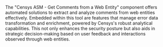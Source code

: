 The "Censys ASM - Get Comments from a Web Entity" component offers automated solutions to extract and analyze comments from web entities effectively. Embedded within this tool are features that manage error data transformation and enrichment, powered by Censys's robust analytical capabilities. This not only enhances the security posture but also aids in strategic decision-making based on user feedback and interactions observed through web entities.
